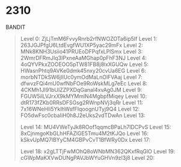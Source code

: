 # 2310
BANDIT
>Level 0:
ZjLjTmM6FvvyRnrb2rfNWOZOTa6ip5If
>Level 1:
263JGJPfgU6LtdEvgfWU1XP5yac29mFx
>Level 2:
MNk8KNH3Usiio41PRUEoDFPqfxLPlSmx
>Level 3:
2WmrDFRmJIq3IPxneAaMGhap0pFhF3NJ
>Level 4:
>4oQYVPkxZOOEOO5pTW81FB8j8lxXGUQw
>Level 5:
>HWasnPhtq9AVKe0dmk45nxy20cvUa6EG
>Level 6:
>morbNTDkSW6jIlUc0ymOdMaLnOlFVAaj
>Level 7:
>dfwvzFQi4mU0wfNbFOe9RoWskMLg7eEc
>Level 8:
>4CKMh1JI91bUIZZPXDqGanal4xvAg0JM
>Level 9:
>FGUW5ilLVJrxX9kMYMmlN4MgbpfMiqey
>Level 10:
>dtR173fZKb0RRsDFSGsg2RWnpNVj3qRr
>Level 11:
>7x16WNeHIi5YkIhWsfFIqoognUTyj9Q4
>Level 12:
>FO5dwFsc0cbaIiH0h8J2eUks2vdTDwAn
Level 13:
>
>Level 14:
>MU4VWeTyJk8ROof1qqmcBPaLh7lDCPvS
>Level 15:
>8xCjnmgoKbGLhHFAZlGE5Tmu4M2tKJQo
>Level 16:
>kSkvUpMQ7lBYyCM4GBPvCvT1BfWRy0Dx
>Level 17:
>
>Level 18:
>x2gLTTjFwMOhQ8oWNbMN362QKxfRqGlO
>Level 19:
>cGWpMaKXVwDUNgPAVJbWYuGHVn9zl3j8
>Level 20:
>
